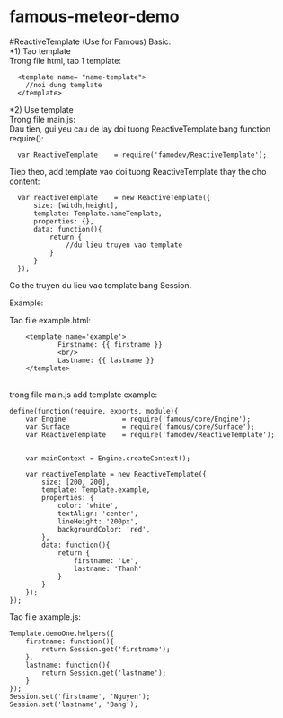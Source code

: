 famous-meteor-demo
==================
#ReactiveTemplate (Use for Famous)
Basic:<br/>
*1) Tao template<br/>
Trong file html, tao 1 template:<br/>

      <template name= "name-template">
      	//noi dung template
      </template>
      
*2) Use template<br/>
Trong file main.js:<br/>
Dau tien, gui yeu cau de lay doi tuong ReactiveTemplate bang function require():<br/>

      var ReactiveTemplate    = require('famodev/ReactiveTemplate');

Tiep theo, add template vao doi tuong ReactiveTemplate thay the cho content:<br/>

      var reactiveTemplate    = new ReactiveTemplate({
          size: [witdh,height],
          template: Template.nameTemplate,
          properties: {},
          data: function(){
              return {
                  //du lieu truyen vao template
              }
          }
      });
      
Co the truyen du lieu vao template bang Session.<br/>

Example:<br/>

Tao file example.html:<br/>

		<template name='example'>
				Firstname: {{ firstname }}
				<br/>
				Lastname: {{ lastname }}
		</template>
		
<br/>    
trong file main.js add template example:<br/>

    define(function(require, exports, module){
        var Engine              = require('famous/core/Engine');
        var Surface             = require('famous/core/Surface');
        var ReactiveTemplate    = require('famodev/ReactiveTemplate');


        var mainContext = Engine.createContext();
        
        var reactiveTemplate = new ReactiveTemplate({
            size: [200, 200],
            template: Template.example,
            properties: {
                color: 'white',
                textAlign: 'center',
                lineHeight: '200px',
                backgroundColor: 'red',
            },
            data: function(){
                return {
                    firstname: 'Le',
                    lastname: 'Thanh'
                }
            }
        });
    });
    
Tao file axample.js:<br/>

    Template.demoOne.helpers({
    	firstname: function(){
            return Session.get('firstname');
    	},
    	lastname: function(){
    		return Session.get('lastname');
    	}
    });
    Session.set('firstname', 'Nguyen');
    Session.set('lastname', 'Bang');


   
